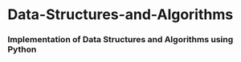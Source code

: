 # Data-Structures-and-Algorithms
### Implementation of Data Structures and Algorithms using Python 
